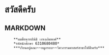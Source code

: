 # สวัสดีครับ
## MARKDOWN
        **ผมชื่อนายปณิธิ เงาเฉลิมพงศ์**
        *รหัสนักศึกษา 6310680480*
        ***เรียนอยู่คณะ~~หมูกรอบ~~วิศวกรรมศาสตร์สาขาไฟฟ้าครับ***
